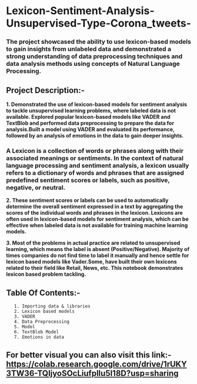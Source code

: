 # Lexicon-Sentiment-Analysis-Unsupervised-Type-Corona_tweets-
### The project showcased the ability to use lexicon-based models to gain insights from unlabeled data and demonstrated a strong understanding of data preprocessing techniques and data analysis methods using concepts of Natural Language Processing.

## Project Description:- 

**1.   Demonstrated the use of lexicon-based models for sentiment analysis to tackle unsupervised learning problems, where labeled data is not available. Explored popular lexicon-based models like VADER and TextBlob and performed data preprocessing to prepare the data for analysis.Built a model using VADER and evaluated its performance, followed by an analysis of emotions in the data to gain deeper insights.**

### A Lexicon is a collection of words or phrases along with their associated meanings or sentiments. In the context of natural language processing and sentiment analysis, a lexicon usually refers to a dictionary of words and phrases that are assigned predefined sentiment scores or labels, such as positive, negative, or neutral. 

**2.   These sentiment scores or labels can be used to automatically determine the overall sentiment expressed in a text by aggregating the scores of the individual words and phrases in the lexicon. Lexicons are often used in lexicon-based models for sentiment analysis, which can be effective when labeled data is not available for training machine learning models.**

**3.   Most of the problems in actual practice are related to unsupervised learning, which means the label is absent (Positive/Negative). Majority of times companies do not find time to label it manually and hence settle for lexicon based models like Vader.Some, have built their own lexicons related to their field like Retail, News, etc. This notebook demonstrates lexicon based problem tackling.**

## Table Of Contents:-


       1. Importing data & libraries
       2. Lexicon based models
       3. VADER
       4. Data Preprocessing
       5. Model
       6. TextBlob Model
       7. Emotions in data

## For better visual you can also visit this link:-https://colab.research.google.com/drive/1rUKY3TW36-TQIjyoSOcLiufpllu5I18D?usp=sharing
